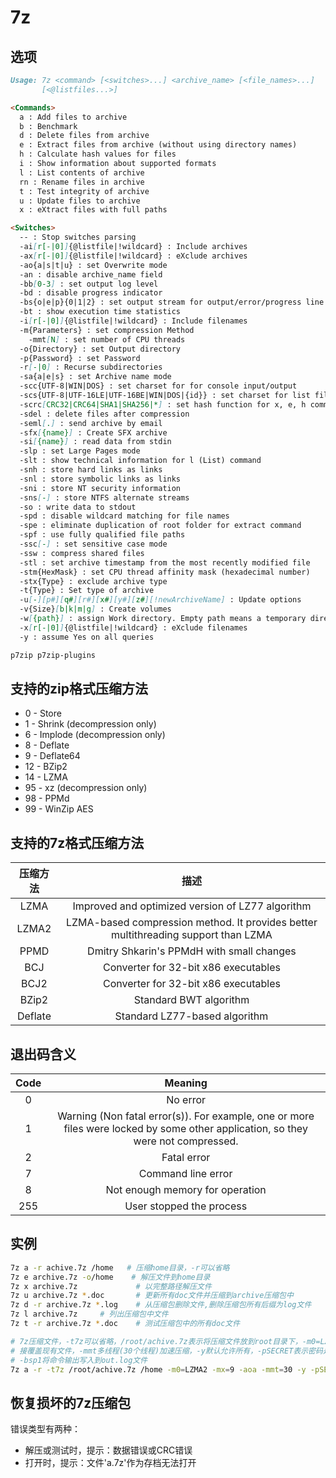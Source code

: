 # **7z**

## 选项

```markdown
Usage: 7z <command> [<switches>...] <archive_name> [<file_names>...]
       [<@listfiles...>]

<Commands>
  a : Add files to archive
  b : Benchmark
  d : Delete files from archive
  e : Extract files from archive (without using directory names)
  h : Calculate hash values for files
  i : Show information about supported formats
  l : List contents of archive
  rn : Rename files in archive
  t : Test integrity of archive
  u : Update files to archive
  x : eXtract files with full paths

<Switches>
  -- : Stop switches parsing
  -ai[r[-|0]]{@listfile|!wildcard} : Include archives
  -ax[r[-|0]]{@listfile|!wildcard} : eXclude archives
  -ao{a|s|t|u} : set Overwrite mode
  -an : disable archive_name field
  -bb[0-3] : set output log level
  -bd : disable progress indicator
  -bs{o|e|p}{0|1|2} : set output stream for output/error/progress line
  -bt : show execution time statistics
  -i[r[-|0]]{@listfile|!wildcard} : Include filenames
  -m{Parameters} : set compression Method
    -mmt[N] : set number of CPU threads
  -o{Directory} : set Output directory
  -p{Password} : set Password
  -r[-|0] : Recurse subdirectories
  -sa{a|e|s} : set Archive name mode
  -scc{UTF-8|WIN|DOS} : set charset for for console input/output
  -scs{UTF-8|UTF-16LE|UTF-16BE|WIN|DOS|{id}} : set charset for list files
  -scrc[CRC32|CRC64|SHA1|SHA256|*] : set hash function for x, e, h commands
  -sdel : delete files after compression
  -seml[.] : send archive by email
  -sfx[{name}] : Create SFX archive
  -si[{name}] : read data from stdin
  -slp : set Large Pages mode
  -slt : show technical information for l (List) command
  -snh : store hard links as links
  -snl : store symbolic links as links
  -sni : store NT security information
  -sns[-] : store NTFS alternate streams
  -so : write data to stdout
  -spd : disable wildcard matching for file names
  -spe : eliminate duplication of root folder for extract command
  -spf : use fully qualified file paths
  -ssc[-] : set sensitive case mode
  -ssw : compress shared files
  -stl : set archive timestamp from the most recently modified file
  -stm{HexMask} : set CPU thread affinity mask (hexadecimal number)
  -stx{Type} : exclude archive type
  -t{Type} : Set type of archive
  -u[-][p#][q#][r#][x#][y#][z#][!newArchiveName] : Update options
  -v{Size}[b|k|m|g] : Create volumes
  -w[{path}] : assign Work directory. Empty path means a temporary directory
  -x[r[-|0]]{@listfile|!wildcard} : eXclude filenames
  -y : assume Yes on all queries

p7zip p7zip-plugins
```

## 支持的zip格式压缩方法

* 0  - Store
* 1  - Shrink (decompression only)
* 6  - Implode (decompression only)
* 8  - Deflate
* 9  - Deflate64
* 12 - BZip2
* 14 - LZMA
* 95 - xz (decompression only)
* 98 - PPMd
* 99 - WinZip AES

## 支持的7z格式压缩方法

| 压缩方法 | 描述 |
| :------: | :------: |
| LZMA | Improved and optimized version of LZ77 algorithm |
| LZMA2 | LZMA-based compression method. It provides better multithreading support than LZMA |
| PPMD | Dmitry Shkarin's PPMdH with small changes |
| BCJ | Converter for 32-bit x86 executables |
| BCJ2 | Converter for 32-bit x86 executables |
| BZip2 | Standard BWT algorithm |
| Deflate | Standard LZ77-based algorithm |

## 退出码含义

| Code | Meaning |
| :------: | :------: |
| 0 | No error |
| 1 | Warning (Non fatal error(s)). For example, one or more files were locked by some other application, so they were not compressed. |
| 2 | Fatal error |
| 7 | Command line error |
| 8 | Not enough memory for operation |
| 255 | User stopped the process |

## 实例

```bash
7z a -r achive.7z /home   # 压缩home目录，-r可以省略
7z e archive.7z -o/home    # 解压文件到home目录
7z x archive.7z             # 以完整路径解压文件
7z u archive.7z *.doc       # 更新所有doc文件并压缩到archive压缩包中
7z d -r archive.7z *.log    # 从压缩包删除文件,删除压缩包所有后缀为log文件
7z l archive.7z     # 列出压缩包中文件
7z t -r archive.7z *.doc    # 测试压缩包中的所有doc文件

# 7z压缩文件，-t7z可以省略，/root/achive.7z表示将压缩文件放到root目录下，-m0=LZMA2 -mx表示以LZMA2算法等级是9，(0-9)，-aoa直
# 接覆盖现有文件，-mmt多线程(30个线程)加速压缩，-y默认允许所有，-pSECRET表示密码是SECRET，-bb3设置输出日志文件等级(0-3)
# -bsp1将命令输出写入到out.log文件
7z a -r -t7z /root/achive.7z /home -m0=LZMA2 -mx=9 -aoa -mmt=30 -y -pSECRET -bb3 -bsp1 > out.log

```

## 恢复损坏的7z压缩包

错误类型有两种：

* 解压或测试时，提示：数据错误或CRC错误
* 打开时，提示：文件'a.7z'作为存档无法打开
